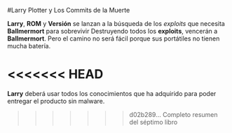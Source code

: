 #Larry Plotter y Los Commits de la Muerte

**Larry**, **ROM** y **Versión** se lanzan a la búsqueda de los 
*exploits* que necesita **Ballmermort** para sobrevivir
Destruyendo todos los **exploits**, vencerán a **Ballmermort**. Pero el 
camino no será fácil porque sus portátiles no tienen mucha batería.

<<<<<<< HEAD
=======
**Larry** deberá usar todos los conocimientos que ha adquirido para 
poder entregar el producto sin malware.
>>>>>>> d02b289... Completo resumen del séptimo libro
